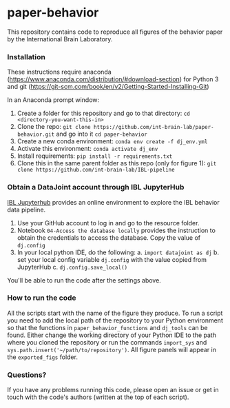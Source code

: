 # paper-behavior
This repository contains code to reproduce all figures of the behavior paper by the International Brain Laboratory. 

### Installation
These instructions require anaconda (https://www.anaconda.com/distribution/#download-section) for Python 3 and git (https://git-scm.com/book/en/v2/Getting-Started-Installing-Git)

In an Anaconda prompt window:
1. Create a folder for this repository and go to that directory: `cd <directory-you-want-this-in>` 
2. Clone the repo: `git clone https://github.com/int-brain-lab/paper-behavior.git` and go into it `cd paper-behavior`
3. Create a new conda environment: `conda env create -f dj_env.yml`
4. Activate this environment: `conda activate dj_env`
5. Install requirements: `pip install -r requirements.txt` 
6. Clone this in the same parent folder as this repo (only for figure 1): `git clone https://github.com/int-brain-lab/IBL-pipeline` 

### Obtain a DataJoint account through IBL JupyterHub
[IBL Jupyterhub](https://jupyterhub.internationalbrainlab.org) provides an online environment to explore the IBL behavior data pipeline.

1. Use your GitHub account to log in and go to the resource folder. 
2. Notebook `04-Access the database locally` provides the instruction to obtain the credentials to access the database. Copy the value of `dj.config`
3. In your local python IDE, do the following:
  a. `import datajoint as dj`
  b. set your local config variable `dj.config` with the value copied from JupyterHub
  c. `dj.config.save_local()`

You'll be able to run the code after the settings above.

### How to run the code
All the scripts start with the name of the figure they produce. To run a script you need to add the local path of the repository to your Python environment so that the functions in `paper_behavior_functions` and `dj_tools` can be found. Either change the working directory of your Python IDE to the path where you cloned the repository or run the commands `import_sys` and `sys.path.insert('~/path/to/repository')`.
All figure panels will appear in the `exported_figs` folder.

### Questions?
If you have any problems running this code, please open an issue or get in touch with the code's authors (written at the top of each script).
